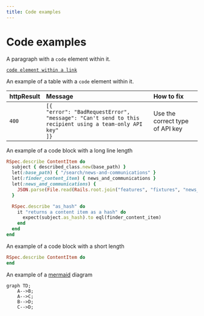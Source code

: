 ```yaml
---
title: Code examples
---
```


# Code examples

A paragraph with a `code` element within it.

<a href="#"><code>code element within a link</code></a>

An example of a table with a `code` element within it.

<div class="table-container">
  <table>
    <thead>
      <tr>
        <th style="text-align:left">httpResult</th>
        <th style="text-align:left">Message</th>
        <th style="text-align:left">How to fix</th>
      </tr>
    </thead>
    <tbody>
      <tr>
        <td style="text-align:left"><code>400</code></td>
        <td style="text-align:left">
          <code>[{</code>
          <br />
          <code>"error": "BadRequestError",</code>
          <br />
          <code>"message": "Can't send to this recipient using a team-only API key"</code>
          <br />
          <code>]}</code>
        </td>
        <td style="text-align:left">Use the correct type of API key</td>
      </tr>
    </tbody>
  </table>
</div>

An example of a code block with a long line length

```ruby
RSpec.describe ContentItem do
  subject { described_class.new(base_path) }
  let(:base_path) { "/search/news-and-communications" }
  let(:finder_content_item) { news_and_communications }
  let(:news_and_communications) {
    JSON.parse(File.read(Rails.root.join("features", "fixtures", "news_and_communications.json")))
  }

  RSpec.describe "as_hash" do
    it "returns a content item as a hash" do
      expect(subject.as_hash).to eql(finder_content_item)
    end
  end
end
```

An example of a code block with a short length

```ruby
RSpec.describe ContentItem do
end
```

An example of a [mermaid](https://mermaid-js.github.io/mermaid) diagram

```mermaid
graph TD;
	A-->B;
	A-->C;
	B-->D;
	C-->D;
```

